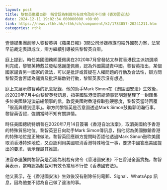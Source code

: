 ```yaml
---
layout: post
title: 黎智英繼續自辯　稱曾認為制裁可有效令政府不行使《香港國安法》
date: 2024-12-11 19:02:34.000000000 +08:00
link: https://news.rthk.hk/rthk/ch/component/k2/1783057-20241211.htm
categories: rthk
---
```


壹傳媒集團創辦人黎智英與《蘋果日報》3間公司涉嫌串謀勾結外國勢力案，法官早前裁定表證成立，辯方繼續引導被告黎智英自辯。

庭上提到，時任美國國務卿蓬佩奧在2020年7月曾發帖文恭賀香港民主派初選順利完成，黎智英轉戴並發帖感謝蓬佩奧，認為外國需譴責中國。黎智英指出，某個國家譴責另一國家的做法，可以是批評或質疑在人權問題的行動及合法性，辯方問黎智英會否認為譴責及批評屬敵對行動，黎智英表示沒有想過。

庭上又展示黎智英的訊息紀錄，他的助手Mark Simon在《港區國安法》生效後，於2020年7月中向黎智英發訊息，指美國駐港澳前總領事郭明瀚整理了一封匯集多位美國駐港澳前總領事的信，敦促美國對香港採取強硬態度，黎智英當時回覆「很高興聽到這事」。辯方問黎智英是否意圖透過Mark Simon鼓勵郭明瀚行事，黎智英否認，強調當時不知有關詳情。

時任美國總統特朗普在2020年7月14日簽署《香港自治法案》，取消美國給予香港的特殊貿易地位。黎智英翌日向助手Mark Simon傳訊息，指他認為美國撤銷香港的特殊地位是正確做法。黎智英回應辯方提問時否認他透過Mark Simon鼓吹美國取消香港特殊地位，又否認利用美國取消香港特殊地位一事，要求中國答應美國提出的要求，表示僅屬其推論。

法官李運騰問黎智英是否認為制裁有效令《香港國安法》不在香港全面實施，黎智英表示，當時認為制裁可有效令當局不行使《香港國安法》。

他又表示，在《香港國安法》生效後沒有刪除任何電郵、Signal、WhatsApp 訊息，因為他並不認為自己做了違法的事。
